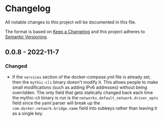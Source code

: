 # Changelog
All notable changes to this project will be documented in this file.

The format is based on [Keep a Changelog](http://keepachangelog.com/en/1.0.0/)
and this project adheres to [Semantic Versioning](http://semver.org/spec/v2.0.0.html).

## 0.0.8 - 2022-11-7

### Changed

- If the `services` section of the docker-compose.yml file is already set, then the `mythic-cli` binary doesn't modify it. This allows people to make small modifications (such as adding IPv6 addresses) without being overridden. The only field that gets statically changed back each time the mythic-cli binary is run is the `networks.default_network.driver_opts` field since the yaml parser will break up the `com.docker.network.bridge.name` field into subkeys rather than leaving it as a single key.